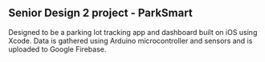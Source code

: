 ## Senior Design 2 project - ParkSmart

Designed to be a parking lot tracking app and dashboard built on iOS using Xcode. Data is gathered using Arduino microcontroller and sensors and is uploaded to Google Firebase.
